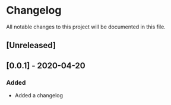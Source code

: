 # Changelog

All notable changes to this project will be documented in this file.

## [Unreleased]

## [0.0.1] - 2020-04-20

### Added

- Added a changelog

